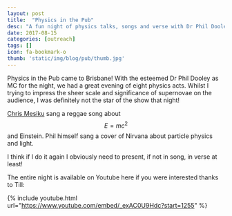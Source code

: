 ```yaml
---
layout: post
title:  "Physics in the Pub"
desc: "A fun night of physics talks, songs and verse with Dr Phil Dooley"
date: 2017-08-15
categories: [outreach]
tags: []
icon: fa-bookmark-o
thumb: 'static/img/blog/pub/thumb.jpg'
---
```


Physics in the Pub came to Brisbane! With the esteemed Dr Phil Dooley as MC for the night, we had
a great evening of eight physics acts. Whilst I trying to impress the sheer scale and significance
of supernovae on the audience, I was definitely not the star of the show that night!

[Chris Mesiku](http://archive-hapi.uq.edu.au/chris-mesiku) sang a reggae song about $$E=mc^2$$ and Einstein. Phil 
himself sang a cover of Nirvana about particle physics and light.

I think if I do it again I obviously need to present, if not in song, in verse at least!

The entire night is available on Youtube here if you were interested thanks to Till:

{% include youtube.html url="https://www.youtube.com/embed/_exAC0U9Hdc?start=1255"  %}
